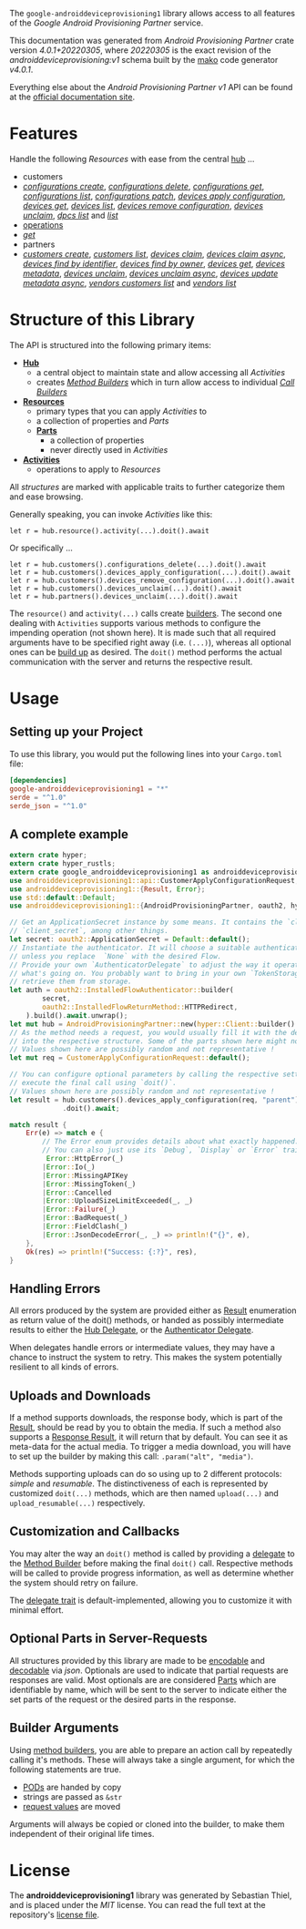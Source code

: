 <!---
DO NOT EDIT !
This file was generated automatically from 'src/generator/templates/api/README.md.mako'
DO NOT EDIT !
-->
The `google-androiddeviceprovisioning1` library allows access to all features of the *Google Android Provisioning Partner* service.

This documentation was generated from *Android Provisioning Partner* crate version *4.0.1+20220305*, where *20220305* is the exact revision of the *androiddeviceprovisioning:v1* schema built by the [mako](http://www.makotemplates.org/) code generator *v4.0.1*.

Everything else about the *Android Provisioning Partner* *v1* API can be found at the
[official documentation site](https://developers.google.com/zero-touch/).
# Features

Handle the following *Resources* with ease from the central [hub](https://docs.rs/google-androiddeviceprovisioning1/4.0.1+20220305/google_androiddeviceprovisioning1/AndroidProvisioningPartner) ... 

* customers
 * [*configurations create*](https://docs.rs/google-androiddeviceprovisioning1/4.0.1+20220305/google_androiddeviceprovisioning1/api::CustomerConfigurationCreateCall), [*configurations delete*](https://docs.rs/google-androiddeviceprovisioning1/4.0.1+20220305/google_androiddeviceprovisioning1/api::CustomerConfigurationDeleteCall), [*configurations get*](https://docs.rs/google-androiddeviceprovisioning1/4.0.1+20220305/google_androiddeviceprovisioning1/api::CustomerConfigurationGetCall), [*configurations list*](https://docs.rs/google-androiddeviceprovisioning1/4.0.1+20220305/google_androiddeviceprovisioning1/api::CustomerConfigurationListCall), [*configurations patch*](https://docs.rs/google-androiddeviceprovisioning1/4.0.1+20220305/google_androiddeviceprovisioning1/api::CustomerConfigurationPatchCall), [*devices apply configuration*](https://docs.rs/google-androiddeviceprovisioning1/4.0.1+20220305/google_androiddeviceprovisioning1/api::CustomerDeviceApplyConfigurationCall), [*devices get*](https://docs.rs/google-androiddeviceprovisioning1/4.0.1+20220305/google_androiddeviceprovisioning1/api::CustomerDeviceGetCall), [*devices list*](https://docs.rs/google-androiddeviceprovisioning1/4.0.1+20220305/google_androiddeviceprovisioning1/api::CustomerDeviceListCall), [*devices remove configuration*](https://docs.rs/google-androiddeviceprovisioning1/4.0.1+20220305/google_androiddeviceprovisioning1/api::CustomerDeviceRemoveConfigurationCall), [*devices unclaim*](https://docs.rs/google-androiddeviceprovisioning1/4.0.1+20220305/google_androiddeviceprovisioning1/api::CustomerDeviceUnclaimCall), [*dpcs list*](https://docs.rs/google-androiddeviceprovisioning1/4.0.1+20220305/google_androiddeviceprovisioning1/api::CustomerDpcListCall) and [*list*](https://docs.rs/google-androiddeviceprovisioning1/4.0.1+20220305/google_androiddeviceprovisioning1/api::CustomerListCall)
* [operations](https://docs.rs/google-androiddeviceprovisioning1/4.0.1+20220305/google_androiddeviceprovisioning1/api::Operation)
 * [*get*](https://docs.rs/google-androiddeviceprovisioning1/4.0.1+20220305/google_androiddeviceprovisioning1/api::OperationGetCall)
* partners
 * [*customers create*](https://docs.rs/google-androiddeviceprovisioning1/4.0.1+20220305/google_androiddeviceprovisioning1/api::PartnerCustomerCreateCall), [*customers list*](https://docs.rs/google-androiddeviceprovisioning1/4.0.1+20220305/google_androiddeviceprovisioning1/api::PartnerCustomerListCall), [*devices claim*](https://docs.rs/google-androiddeviceprovisioning1/4.0.1+20220305/google_androiddeviceprovisioning1/api::PartnerDeviceClaimCall), [*devices claim async*](https://docs.rs/google-androiddeviceprovisioning1/4.0.1+20220305/google_androiddeviceprovisioning1/api::PartnerDeviceClaimAsyncCall), [*devices find by identifier*](https://docs.rs/google-androiddeviceprovisioning1/4.0.1+20220305/google_androiddeviceprovisioning1/api::PartnerDeviceFindByIdentifierCall), [*devices find by owner*](https://docs.rs/google-androiddeviceprovisioning1/4.0.1+20220305/google_androiddeviceprovisioning1/api::PartnerDeviceFindByOwnerCall), [*devices get*](https://docs.rs/google-androiddeviceprovisioning1/4.0.1+20220305/google_androiddeviceprovisioning1/api::PartnerDeviceGetCall), [*devices metadata*](https://docs.rs/google-androiddeviceprovisioning1/4.0.1+20220305/google_androiddeviceprovisioning1/api::PartnerDeviceMetadataCall), [*devices unclaim*](https://docs.rs/google-androiddeviceprovisioning1/4.0.1+20220305/google_androiddeviceprovisioning1/api::PartnerDeviceUnclaimCall), [*devices unclaim async*](https://docs.rs/google-androiddeviceprovisioning1/4.0.1+20220305/google_androiddeviceprovisioning1/api::PartnerDeviceUnclaimAsyncCall), [*devices update metadata async*](https://docs.rs/google-androiddeviceprovisioning1/4.0.1+20220305/google_androiddeviceprovisioning1/api::PartnerDeviceUpdateMetadataAsyncCall), [*vendors customers list*](https://docs.rs/google-androiddeviceprovisioning1/4.0.1+20220305/google_androiddeviceprovisioning1/api::PartnerVendorCustomerListCall) and [*vendors list*](https://docs.rs/google-androiddeviceprovisioning1/4.0.1+20220305/google_androiddeviceprovisioning1/api::PartnerVendorListCall)




# Structure of this Library

The API is structured into the following primary items:

* **[Hub](https://docs.rs/google-androiddeviceprovisioning1/4.0.1+20220305/google_androiddeviceprovisioning1/AndroidProvisioningPartner)**
    * a central object to maintain state and allow accessing all *Activities*
    * creates [*Method Builders*](https://docs.rs/google-androiddeviceprovisioning1/4.0.1+20220305/google_androiddeviceprovisioning1/client::MethodsBuilder) which in turn
      allow access to individual [*Call Builders*](https://docs.rs/google-androiddeviceprovisioning1/4.0.1+20220305/google_androiddeviceprovisioning1/client::CallBuilder)
* **[Resources](https://docs.rs/google-androiddeviceprovisioning1/4.0.1+20220305/google_androiddeviceprovisioning1/client::Resource)**
    * primary types that you can apply *Activities* to
    * a collection of properties and *Parts*
    * **[Parts](https://docs.rs/google-androiddeviceprovisioning1/4.0.1+20220305/google_androiddeviceprovisioning1/client::Part)**
        * a collection of properties
        * never directly used in *Activities*
* **[Activities](https://docs.rs/google-androiddeviceprovisioning1/4.0.1+20220305/google_androiddeviceprovisioning1/client::CallBuilder)**
    * operations to apply to *Resources*

All *structures* are marked with applicable traits to further categorize them and ease browsing.

Generally speaking, you can invoke *Activities* like this:

```Rust,ignore
let r = hub.resource().activity(...).doit().await
```

Or specifically ...

```ignore
let r = hub.customers().configurations_delete(...).doit().await
let r = hub.customers().devices_apply_configuration(...).doit().await
let r = hub.customers().devices_remove_configuration(...).doit().await
let r = hub.customers().devices_unclaim(...).doit().await
let r = hub.partners().devices_unclaim(...).doit().await
```

The `resource()` and `activity(...)` calls create [builders][builder-pattern]. The second one dealing with `Activities` 
supports various methods to configure the impending operation (not shown here). It is made such that all required arguments have to be 
specified right away (i.e. `(...)`), whereas all optional ones can be [build up][builder-pattern] as desired.
The `doit()` method performs the actual communication with the server and returns the respective result.

# Usage

## Setting up your Project

To use this library, you would put the following lines into your `Cargo.toml` file:

```toml
[dependencies]
google-androiddeviceprovisioning1 = "*"
serde = "^1.0"
serde_json = "^1.0"
```

## A complete example

```Rust
extern crate hyper;
extern crate hyper_rustls;
extern crate google_androiddeviceprovisioning1 as androiddeviceprovisioning1;
use androiddeviceprovisioning1::api::CustomerApplyConfigurationRequest;
use androiddeviceprovisioning1::{Result, Error};
use std::default::Default;
use androiddeviceprovisioning1::{AndroidProvisioningPartner, oauth2, hyper, hyper_rustls};

// Get an ApplicationSecret instance by some means. It contains the `client_id` and 
// `client_secret`, among other things.
let secret: oauth2::ApplicationSecret = Default::default();
// Instantiate the authenticator. It will choose a suitable authentication flow for you, 
// unless you replace  `None` with the desired Flow.
// Provide your own `AuthenticatorDelegate` to adjust the way it operates and get feedback about 
// what's going on. You probably want to bring in your own `TokenStorage` to persist tokens and
// retrieve them from storage.
let auth = oauth2::InstalledFlowAuthenticator::builder(
        secret,
        oauth2::InstalledFlowReturnMethod::HTTPRedirect,
    ).build().await.unwrap();
let mut hub = AndroidProvisioningPartner::new(hyper::Client::builder().build(hyper_rustls::HttpsConnectorBuilder::new().with_native_roots().https_or_http().enable_http1().enable_http2().build()), auth);
// As the method needs a request, you would usually fill it with the desired information
// into the respective structure. Some of the parts shown here might not be applicable !
// Values shown here are possibly random and not representative !
let mut req = CustomerApplyConfigurationRequest::default();

// You can configure optional parameters by calling the respective setters at will, and
// execute the final call using `doit()`.
// Values shown here are possibly random and not representative !
let result = hub.customers().devices_apply_configuration(req, "parent")
             .doit().await;

match result {
    Err(e) => match e {
        // The Error enum provides details about what exactly happened.
        // You can also just use its `Debug`, `Display` or `Error` traits
         Error::HttpError(_)
        |Error::Io(_)
        |Error::MissingAPIKey
        |Error::MissingToken(_)
        |Error::Cancelled
        |Error::UploadSizeLimitExceeded(_, _)
        |Error::Failure(_)
        |Error::BadRequest(_)
        |Error::FieldClash(_)
        |Error::JsonDecodeError(_, _) => println!("{}", e),
    },
    Ok(res) => println!("Success: {:?}", res),
}

```
## Handling Errors

All errors produced by the system are provided either as [Result](https://docs.rs/google-androiddeviceprovisioning1/4.0.1+20220305/google_androiddeviceprovisioning1/client::Result) enumeration as return value of
the doit() methods, or handed as possibly intermediate results to either the 
[Hub Delegate](https://docs.rs/google-androiddeviceprovisioning1/4.0.1+20220305/google_androiddeviceprovisioning1/client::Delegate), or the [Authenticator Delegate](https://docs.rs/yup-oauth2/*/yup_oauth2/trait.AuthenticatorDelegate.html).

When delegates handle errors or intermediate values, they may have a chance to instruct the system to retry. This 
makes the system potentially resilient to all kinds of errors.

## Uploads and Downloads
If a method supports downloads, the response body, which is part of the [Result](https://docs.rs/google-androiddeviceprovisioning1/4.0.1+20220305/google_androiddeviceprovisioning1/client::Result), should be
read by you to obtain the media.
If such a method also supports a [Response Result](https://docs.rs/google-androiddeviceprovisioning1/4.0.1+20220305/google_androiddeviceprovisioning1/client::ResponseResult), it will return that by default.
You can see it as meta-data for the actual media. To trigger a media download, you will have to set up the builder by making
this call: `.param("alt", "media")`.

Methods supporting uploads can do so using up to 2 different protocols: 
*simple* and *resumable*. The distinctiveness of each is represented by customized 
`doit(...)` methods, which are then named `upload(...)` and `upload_resumable(...)` respectively.

## Customization and Callbacks

You may alter the way an `doit()` method is called by providing a [delegate](https://docs.rs/google-androiddeviceprovisioning1/4.0.1+20220305/google_androiddeviceprovisioning1/client::Delegate) to the 
[Method Builder](https://docs.rs/google-androiddeviceprovisioning1/4.0.1+20220305/google_androiddeviceprovisioning1/client::CallBuilder) before making the final `doit()` call. 
Respective methods will be called to provide progress information, as well as determine whether the system should 
retry on failure.

The [delegate trait](https://docs.rs/google-androiddeviceprovisioning1/4.0.1+20220305/google_androiddeviceprovisioning1/client::Delegate) is default-implemented, allowing you to customize it with minimal effort.

## Optional Parts in Server-Requests

All structures provided by this library are made to be [encodable](https://docs.rs/google-androiddeviceprovisioning1/4.0.1+20220305/google_androiddeviceprovisioning1/client::RequestValue) and 
[decodable](https://docs.rs/google-androiddeviceprovisioning1/4.0.1+20220305/google_androiddeviceprovisioning1/client::ResponseResult) via *json*. Optionals are used to indicate that partial requests are responses 
are valid.
Most optionals are are considered [Parts](https://docs.rs/google-androiddeviceprovisioning1/4.0.1+20220305/google_androiddeviceprovisioning1/client::Part) which are identifiable by name, which will be sent to 
the server to indicate either the set parts of the request or the desired parts in the response.

## Builder Arguments

Using [method builders](https://docs.rs/google-androiddeviceprovisioning1/4.0.1+20220305/google_androiddeviceprovisioning1/client::CallBuilder), you are able to prepare an action call by repeatedly calling it's methods.
These will always take a single argument, for which the following statements are true.

* [PODs][wiki-pod] are handed by copy
* strings are passed as `&str`
* [request values](https://docs.rs/google-androiddeviceprovisioning1/4.0.1+20220305/google_androiddeviceprovisioning1/client::RequestValue) are moved

Arguments will always be copied or cloned into the builder, to make them independent of their original life times.

[wiki-pod]: http://en.wikipedia.org/wiki/Plain_old_data_structure
[builder-pattern]: http://en.wikipedia.org/wiki/Builder_pattern
[google-go-api]: https://github.com/google/google-api-go-client

# License
The **androiddeviceprovisioning1** library was generated by Sebastian Thiel, and is placed 
under the *MIT* license.
You can read the full text at the repository's [license file][repo-license].

[repo-license]: https://github.com/Byron/google-apis-rsblob/main/LICENSE.md

